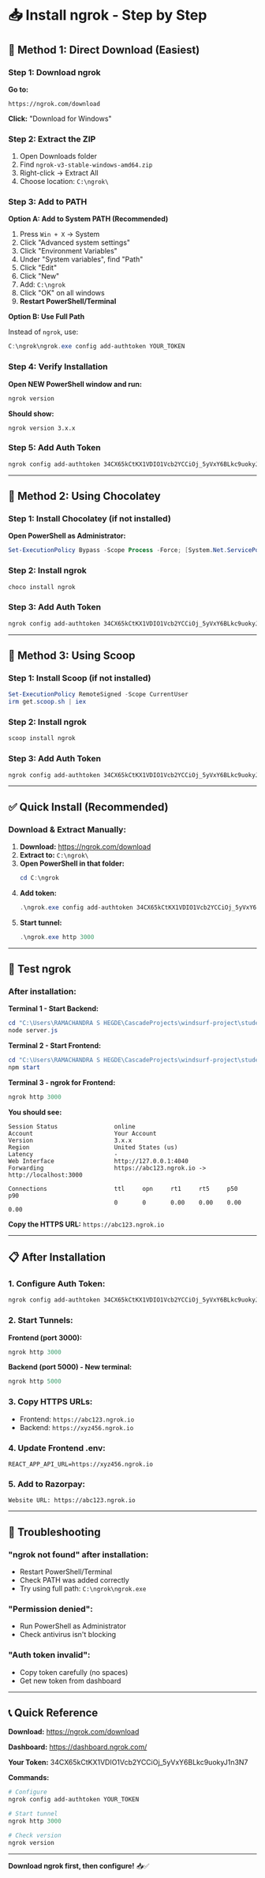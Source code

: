 # 📥 Install ngrok - Step by Step

## 🎯 Method 1: Direct Download (Easiest)

### **Step 1: Download ngrok**

**Go to:**
```
https://ngrok.com/download
```

**Click:** "Download for Windows"

### **Step 2: Extract the ZIP**

1. Open Downloads folder
2. Find `ngrok-v3-stable-windows-amd64.zip`
3. Right-click → Extract All
4. Choose location: `C:\ngrok\`

### **Step 3: Add to PATH**

**Option A: Add to System PATH (Recommended)**

1. Press `Win + X` → System
2. Click "Advanced system settings"
3. Click "Environment Variables"
4. Under "System variables", find "Path"
5. Click "Edit"
6. Click "New"
7. Add: `C:\ngrok`
8. Click "OK" on all windows
9. **Restart PowerShell/Terminal**

**Option B: Use Full Path**

Instead of `ngrok`, use:
```powershell
C:\ngrok\ngrok.exe config add-authtoken YOUR_TOKEN
```

### **Step 4: Verify Installation**

**Open NEW PowerShell window and run:**
```powershell
ngrok version
```

**Should show:**
```
ngrok version 3.x.x
```

### **Step 5: Add Auth Token**

```powershell
ngrok config add-authtoken 34CX65kCtKX1VDIO1Vcb2YCCiOj_5yVxY6BLkc9uokyJ1n3N7
```

---

## 🎯 Method 2: Using Chocolatey

### **Step 1: Install Chocolatey (if not installed)**

**Open PowerShell as Administrator:**

```powershell
Set-ExecutionPolicy Bypass -Scope Process -Force; [System.Net.ServicePointManager]::SecurityProtocol = [System.Net.ServicePointManager]::SecurityProtocol -bor 3072; iex ((New-Object System.Net.WebClient).DownloadString('https://community.chocolatey.org/install.ps1'))
```

### **Step 2: Install ngrok**

```powershell
choco install ngrok
```

### **Step 3: Add Auth Token**

```powershell
ngrok config add-authtoken 34CX65kCtKX1VDIO1Vcb2YCCiOj_5yVxY6BLkc9uokyJ1n3N7
```

---

## 🎯 Method 3: Using Scoop

### **Step 1: Install Scoop (if not installed)**

```powershell
Set-ExecutionPolicy RemoteSigned -Scope CurrentUser
irm get.scoop.sh | iex
```

### **Step 2: Install ngrok**

```powershell
scoop install ngrok
```

### **Step 3: Add Auth Token**

```powershell
ngrok config add-authtoken 34CX65kCtKX1VDIO1Vcb2YCCiOj_5yVxY6BLkc9uokyJ1n3N7
```

---

## ✅ Quick Install (Recommended)

### **Download & Extract Manually:**

1. **Download:** https://ngrok.com/download
2. **Extract to:** `C:\ngrok\`
3. **Open PowerShell in that folder:**
   ```powershell
   cd C:\ngrok
   ```
4. **Add token:**
   ```powershell
   .\ngrok.exe config add-authtoken 34CX65kCtKX1VDIO1Vcb2YCCiOj_5yVxY6BLkc9uokyJ1n3N7
   ```
5. **Start tunnel:**
   ```powershell
   .\ngrok.exe http 3000
   ```

---

## 🧪 Test ngrok

### **After installation:**

**Terminal 1 - Start Backend:**
```powershell
cd "C:\Users\RAMACHANDRA S HEGDE\CascadeProjects\windsurf-project\student-project-portal"
node server.js
```

**Terminal 2 - Start Frontend:**
```powershell
cd "C:\Users\RAMACHANDRA S HEGDE\CascadeProjects\windsurf-project\student-project-portal\frontend"
npm start
```

**Terminal 3 - ngrok for Frontend:**
```powershell
ngrok http 3000
```

**You should see:**
```
Session Status                online
Account                       Your Account
Version                       3.x.x
Region                        United States (us)
Latency                       -
Web Interface                 http://127.0.0.1:4040
Forwarding                    https://abc123.ngrok.io -> http://localhost:3000

Connections                   ttl     opn     rt1     rt5     p50     p90
                              0       0       0.00    0.00    0.00    0.00
```

**Copy the HTTPS URL:** `https://abc123.ngrok.io`

---

## 📋 After Installation

### **1. Configure Auth Token:**
```powershell
ngrok config add-authtoken 34CX65kCtKX1VDIO1Vcb2YCCiOj_5yVxY6BLkc9uokyJ1n3N7
```

### **2. Start Tunnels:**

**Frontend (port 3000):**
```powershell
ngrok http 3000
```

**Backend (port 5000) - New terminal:**
```powershell
ngrok http 5000
```

### **3. Copy HTTPS URLs:**
- Frontend: `https://abc123.ngrok.io`
- Backend: `https://xyz456.ngrok.io`

### **4. Update Frontend .env:**
```env
REACT_APP_API_URL=https://xyz456.ngrok.io
```

### **5. Add to Razorpay:**
```
Website URL: https://abc123.ngrok.io
```

---

## 🔧 Troubleshooting

### **"ngrok not found" after installation:**
- Restart PowerShell/Terminal
- Check PATH was added correctly
- Try using full path: `C:\ngrok\ngrok.exe`

### **"Permission denied":**
- Run PowerShell as Administrator
- Check antivirus isn't blocking

### **"Auth token invalid":**
- Copy token carefully (no spaces)
- Get new token from dashboard

---

## 📞 Quick Reference

**Download:** https://ngrok.com/download

**Dashboard:** https://dashboard.ngrok.com/

**Your Token:** 34CX65kCtKX1VDIO1Vcb2YCCiOj_5yVxY6BLkc9uokyJ1n3N7

**Commands:**
```powershell
# Configure
ngrok config add-authtoken YOUR_TOKEN

# Start tunnel
ngrok http 3000

# Check version
ngrok version
```

---

**Download ngrok first, then configure!** 📥✅
